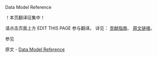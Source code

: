  Data Model Reference

 ！本页翻译征集中！

请点击页面上方 EDIT THIS PAGE 参与翻译。
详见：
[贡献指南]( https://github.com/JinMuInfo/MongoDB-Manual-zh/blob/master/CONTRIBUTING.md )、
[原文链接](  https://docs.mongodb.com/manual/reference/data-models/  )。

 参见

原文 - [Data Model Reference]( https://docs.mongodb.com/manual/reference/data-models/ )


